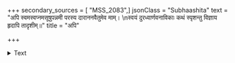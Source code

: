 +++
secondary_sources = [ "MSS_2083",]
jsonClass = "Subhaashita"
text = "अपि स्वमस्वप्नमसूषुपन्नमी परस्य दाराननवैतुमेव माम्।  \nस्वयं दुरध्वार्णवनाविकाः कथं स्पृशन्तु विज्ञाय हृदापि तादृशीम्॥"
title = "अपि"

+++

<details><summary>Text</summary>

अपि स्वमस्वप्नमसूषुपन्नमी परस्य दाराननवैतुमेव माम्।  
स्वयं दुरध्वार्णवनाविकाः कथं स्पृशन्तु विज्ञाय हृदापि तादृशीम्॥
</details>
